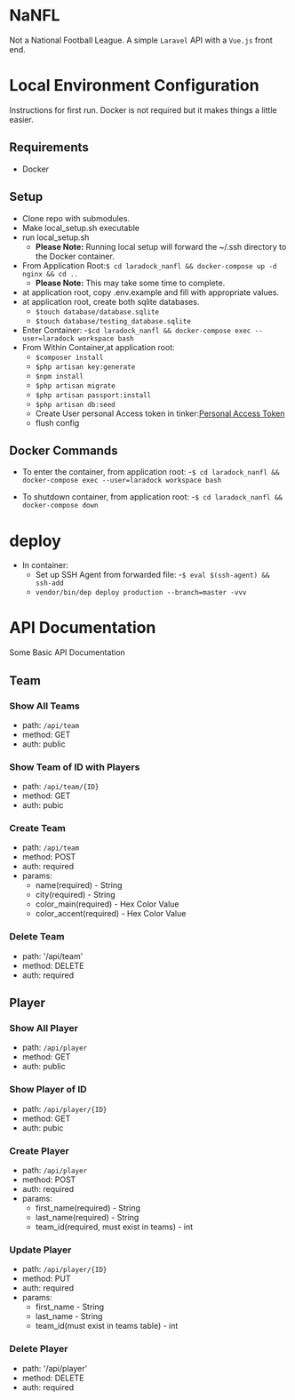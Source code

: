 # NaNFL
Not a National Football League.  A simple `Laravel` API with a `Vue.js` front end. 

# Local Environment Configuration
Instructions for first run. Docker is not required but it makes things a little easier.

## Requirements
- Docker

## Setup
- Clone repo with submodules.
- Make local_setup.sh executable
- run local_setup.sh
    - **Please Note:** Running local setup will forward the ~/.ssh directory to the Docker container.
- From Application Root:`$ cd laradock_nanfl && docker-compose up -d nginx && cd ..`
    - **Please Note:** This may take some time to complete.
- at application root, copy .env.example and fill with appropriate values.
- at application root, create both sqlite databases.
    - `$touch database/database.sqlite`
    - `$touch database/testing_database.sqlite`
- Enter Container: 
    -`$cd laradock_nanfl && docker-compose exec --user=laradock workspace bash`
- From Within Container,at application root:
    - `$composer install`
    - `$php artisan key:generate`
    - `$npm install`
    - `$php artisan migrate`
    - `$php artisan passport:install`
    - `$php artisan db:seed`
    - Create User personal Access token in tinker:[Personal Access Token](https://laravel.com/docs/5.7/passport#personal-access-tokens)
    - flush config
 
## Docker Commands
- To enter the container, from application root:
    -`$ cd laradock_nanfl && docker-compose exec --user=laradock workspace bash`

- To shutdown container, from application root:
    -`$ cd laradock_nanfl && docker-compose down`
    
# deploy
- In container:
    - Set up SSH Agent from forwarded file: 
        -`$ eval $(ssh-agent) && ssh-add`
    - `vendor/bin/dep deploy production --branch=master -vvv`
    
    
# API Documentation
Some Basic API Documentation

## Team
### Show All Teams
- path: `/api/team`
- method: GET
- auth: public

### Show Team of ID with Players
- path: `/api/team/{ID}`
- method: GET
- auth: pubic

### Create Team
- path: `/api/team`
- method: POST
- auth: required
- params:
    - name(required) - String
    - city(required) - String
    - color_main(required) - Hex Color Value
    - color_accent(required) - Hex Color Value

### Delete Team
- path: '/api/team'
- method: DELETE
- auth: required

## Player
### Show All Player
- path: `/api/player`
- method: GET
- auth: public

### Show Player of ID
- path: `/api/player/{ID}`
- method: GET
- auth: pubic

### Create Player
- path: `/api/player`
- method: POST
- auth: required
- params:
    - first_name(required) - String
    - last_name(required) - String
    - team_id(required, must exist in teams) - int
    
### Update Player
- path: `/api/player/{ID}`
- method: PUT
- auth: required
- params:
    - first_name - String
    - last_name - String
    - team_id(must exist in teams table) - int

### Delete Player
- path: '/api/player'
- method: DELETE
- auth: required

